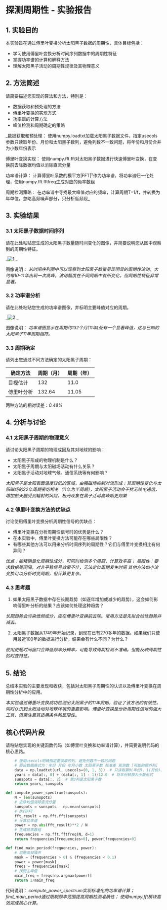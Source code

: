 # 探测周期性 - 实验报告

## 1. 实验目的

本实验旨在通过傅里叶变换分析太阳黑子数据的周期性，具体目标包括：
- 学习使用傅里叶变换分析时间序列数据中的周期性特征
- 掌握功率谱的计算和解释方法
- 理解太阳黑子活动的周期性规律及其物理意义

## 2. 方法简述

请简要描述您实现的算法和方法，特别是：
- 数据获取和预处理的方法
- 傅里叶变换的实现方式
- 功率谱的计算方法
- 峰值检测和周期确定的策略

_数据获取和预处理：
使用numpy.loadtxt加载太阳黑子数据文件，指定usecols参数只读取年份、月份和太阳黑子数列，避免列数不一致问题，将年份和月份合并为小数年份表示

傅里叶变换实现：
使用numpy.fft.fft对太阳黑子数据进行快速傅里叶变换，在变换前去除数据均值以消除直流分量

功率谱计算：
计算傅里叶系数的模平方|FFT|²作为功率谱，将功率谱归一化处理，使用numpy.fft.fftfreq生成对应的频率数组

周期检测策略：
在功率谱中寻找最大峰值对应的频率，计算周期T=1/f，并转换为年单位，忽略高频噪声部分，只分析低频段_

## 3. 实验结果

### 3.1 太阳黑子数据时间序列

请在此处粘贴您生成的太阳黑子数量随时间变化的图像，并简要说明您从图中观察到的周期性特征。

_![1](https://github.com/user-attachments/assets/aca76b98-274f-4a2e-871d-44315c4d1c51)
_

图像说明：
_从时间序列图中可以观察到太阳黑子数量呈现明显的周期性波动，大约每10-11年出现一次高峰。波动幅度在不同周期中有所变化，但周期性特征非常显著。_

### 3.2 功率谱分析

请在此处粘贴您生成的功率谱图像，并标明主要峰值对应的周期。

_![2](https://github.com/user-attachments/assets/f28eb5c7-8575-4a00-9756-d53b6c0b2427)
_

图像说明：
_功率谱图显示在周期约132个月(11年)处有一个显著峰值，这与已知的太阳黑子11年周期相符。_

### 3.3 周期确定

请列出您通过不同方法确定的太阳黑子周期：

| 确定方法 | 周期（月） | 周期（年） |
|---------|----------|----------|
| 目视估计 |   132    |   11.0   |
| 傅里叶分析 | 132.64  |  11.05   |

两种方法的相对误差：_0.48%_

## 4. 分析与讨论

### 4.1 太阳黑子周期的物理意义

请讨论太阳黑子周期的物理成因及其对地球的影响：
- 太阳黑子形成的物理机制是什么？
- 太阳黑子周期与太阳磁场活动有什么关系？
- 太阳黑子活动对地球气候、通信系统等有何影响？

_太阳黑子是太阳表面温度较低的区域，由强磁场抑制对流形成；其周期性变化与太阳磁场的22年周期密切相关（11年为半周期），太阳黑子活动会干扰无线电通信，增加航天器受到辐射的风险，极光现象在黑子活动高峰期更频繁_

### 4.2 傅里叶变换方法的优缺点

讨论使用傅里叶变换分析周期性信号的优缺点：
- 傅里叶变换在分析周期性信号时的优势是什么？
- 在本实验中，傅里叶变换方法可能存在哪些局限性？
- 有哪些其他方法可以用来分析时间序列的周期性？它们与傅里叶变换相比有何异同？

_优点：能精确量化周期性成分，可同时检测多个周期，计算效率高；
局限性：要求数据等间隔，对非平稳信号效果不佳，无法定位周期发生时间
其他方法如小波变换可以分析时变周期，但计算更复杂。_

### 4.3 思考题

1. 如果太阳黑子数据中存在长期趋势（如逐年增加或减少的趋势），这会如何影响傅里叶分析的结果？应该如何处理这种趋势？

_长期趋势会污染低频成分，应在傅里叶变换前去除。常用方法是先拟合线性趋势并减去。_

2. 太阳黑子数据从1749年开始记录，到现在已有270多年的数据。如果我们只使用最近100年的数据进行分析，结果会有什么不同？为什么？

_使用更短时间窗口会降低频率分辨率，可能导致周期检测不准确。但能反映周期性的时变特征。_

## 5. 结论

总结本实验的主要发现和收获，包括对太阳黑子周期性的认识以及傅里叶变换在周期性分析中的应用。

_本实验通过傅里叶变换成功检测出太阳黑子的11年周期，验证了该方法的有效性。同时认识到太阳活动对地球环境的重要影响。傅里叶变换是分析周期性信号的强大工具，但需注意其适用条件和局限性。_

## 核心代码片段

请粘贴您实现的关键函数代码（如傅里叶变换和功率谱计算），并简要说明代码的核心思路。

```python
    # 使用usecols明确指定要读取的列，避免列数不一致的问题
    # 假设数据格式为：年份 月份 年月小数 太阳黑子数 标准差 观测数 [可能的额外列]
    data = np.loadtxt(url, usecols=(0, 1, 3))  # 只读取第0(年份)、1(月份)、3(太阳黑子数)列
    years = data[:, 0] + (data[:, 1] - 1)/12.0  # 将年份转换为小数形式
    sunspots = data[:, 2]  # 第3列是太阳黑子数
    return years, sunspots

def compute_power_spectrum(sunspots):
    N = len(sunspots)
    # 去除均值消除直流分量
    sunspots = sunspots - np.mean(sunspots)
    # 执行FFT
    fft_result = np.fft.fft(sunspots)
    # 计算功率谱
    power = np.abs(fft_result)**2 / N
    # 生成频率数组
    frequencies = np.fft.fftfreq(N, d=1)
    return frequencies[frequencies>0], power[frequencies>0]

def find_main_period(frequencies, power):
    # 忽略高频噪声
    mask = (frequencies > 0) & (frequencies < 0.1)
    power = power[mask]
    freqs = frequencies[mask]
    # 找到主峰值
    main_freq = freqs[np.argmax(power)]
    return 1/main_freq
```

代码说明：
_compute_power_spectrum实现标准化的功率谱计算；
find_main_period通过限制频率范围提高周期检测准确性；
使用numpy.fft模块高效完成核心计算。_
